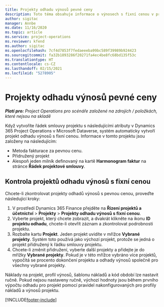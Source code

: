 ```yaml
---
title: Projekty odhadu výnosů pevné ceny
description: Toto téma obsahuje informace o výnosech s fixní cenou v projektech.
author: sigitac
manager: Annbe
ms.date: 11/16/2020
ms.topic: article
ms.service: project-operations
ms.reviewer: kfend
ms.author: sigitac
ms.openlocfilehash: 7cf4d7853f7fedaeeeba99bc589f39989b924423
ms.sourcegitcommit: fa32b1893286f20271fa4ec4be8fc68bd135f53c
ms.translationtype: HT
ms.contentlocale: cs-CZ
ms.lasthandoff: 02/15/2021
ms.locfileid: "5278905"
---
```

# <a name="fixed-price-revenue-estimate-projects"></a>Projekty odhadu výnosů pevné ceny 

_**Platí pro:** Project Operations pro scénáře založené na zdrojích / položkách, které nejsou na skladě_

Když vytvoříte řádek smlouvy projektu s následujícími atributy v Dynamics 365 Project Operations v Microsoft Dataverse, systém automaticky vytvoří projekt odhadu výnosů s fixní cenou. Informace v tomto projektu jsou založeny na následujícím:

  - Metoda fakturace za pevnou cenu.
  - Přidružený projekt
  - Alespoň jeden milník definovaný na kartě **Harmonogram faktur** na stránce **Řádek projektové smlouvy**.

## <a name="review-fixed-price-revenue-estimates-projects"></a>Kontrola projektů odhadu výnosů s fixní cenou
Chcete-li zkontrolovat projekty odhadů výnosů s pevnou cenou, proveďte následující kroky:

1. V prostředí Dynamics 365 Finance přejděte na **Řízení projektů a účetnictví** > **Projekty** > **Projekty odhadu výnosů s fixní cenou**.
2. Vyberte projekt, který chcete zobrazit, a dvakrát klikněte na ikonu **ID projektu odhadu**, chcete-li otevřít záznam a zkontrolovat podrobnosti projektu.
3. Rozbalte kartu **Projekt**. Jeden projekt uvidíte v mřížce **Vybrané projekty**. Systém toto používá jako výchozí projekt, protože se jedná o projekt přidružený k řádku smlouvy projektu. 
4. Chcete-li změnit přidružení, vyberte další projekty a přidejte je do mřížky **Vybrané projekty**. Pokud je v této mřížce vybráno více projektů, vypočítá se procento dokončení projektu a odhady výnosů společně pro všechny vybrané projekty.

  Náklady na projekt, profil výnosů, šablonu nákladů a kód období lze nastavit ručně. Pokud nejsou nastaveny ručně, výchozí hodnoty jsou během prvního výpočtu odhadu pro projekt pomocí pravidel nakonfigurovaných pro profily nákladů a výnosů projektu.



[!INCLUDE[footer-include](../includes/footer-banner.md)]